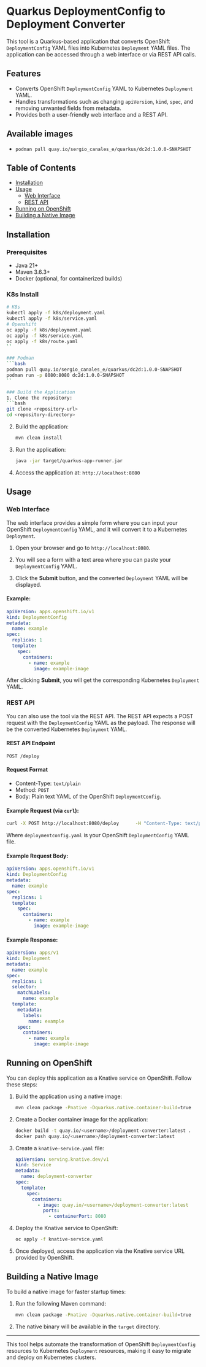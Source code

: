 
# Quarkus DeploymentConfig to Deployment Converter

This tool is a Quarkus-based application that converts OpenShift `DeploymentConfig` YAML files into Kubernetes `Deployment` YAML files. The application can be accessed through a web interface or via REST API calls.

## Features
- Converts OpenShift `DeploymentConfig` YAML to Kubernetes `Deployment` YAML.
- Handles transformations such as changing `apiVersion`, `kind`, `spec`, and removing unwanted fields from metadata.
- Provides both a user-friendly web interface and a REST API.

## Available images
- `podman pull quay.io/sergio_canales_e/quarkus/dc2d:1.0.0-SNAPSHOT`

## Table of Contents
- [Installation](#installation)
- [Usage](#usage)
  - [Web Interface](#web-interface)
  - [REST API](#rest-api)
- [Running on OpenShift](#running-on-openshift)
- [Building a Native Image](#building-a-native-image)

## Installation

### Prerequisites
- Java 21+
- Maven 3.6.3+
- Docker (optional, for containerized builds)

### K8s Install
   ```bash
   # K8s
   kubectl apply -f k8s/deployment.yaml
   kubectl apply -f k8s/service.yaml
   # Openshift
   oc apply -f k8s/deployment.yaml
   oc apply -f k8s/service.yaml
   oc apply -f k8s/route.yaml
   ``

### Podman
   ```bash
   podman pull quay.io/sergio_canales_e/quarkus/dc2d:1.0.0-SNAPSHOT
   podman run -p 8080:8080 dc2d:1.0.0-SNAPSHOT
   ``

### Build the Application
1. Clone the repository:
   ```bash
   git clone <repository-url>
   cd <repository-directory>
   ```

2. Build the application:
   ```bash
   mvn clean install
   ```

3. Run the application:
   ```bash
   java -jar target/quarkus-app-runner.jar
   ```

4. Access the application at: `http://localhost:8080`

## Usage

### Web Interface

The web interface provides a simple form where you can input your OpenShift `DeploymentConfig` YAML, and it will convert it to a Kubernetes `Deployment`.

1. Open your browser and go to `http://localhost:8080`.

2. You will see a form with a text area where you can paste your `DeploymentConfig` YAML.

3. Click the **Submit** button, and the converted `Deployment` YAML will be displayed.

#### Example:
```yaml
apiVersion: apps.openshift.io/v1
kind: DeploymentConfig
metadata:
  name: example
spec:
  replicas: 1
  template:
    spec:
      containers:
        - name: example
          image: example-image
```

After clicking **Submit**, you will get the corresponding Kubernetes `Deployment` YAML.

### REST API

You can also use the tool via the REST API. The REST API expects a POST request with the `DeploymentConfig` YAML as the payload. The response will be the converted Kubernetes `Deployment` YAML.

#### REST API Endpoint
```
POST /deploy
```

#### Request Format

- Content-Type: `text/plain`
- Method: `POST`
- Body: Plain text YAML of the OpenShift `DeploymentConfig`.

#### Example Request (via `curl`):
```bash
curl -X POST http://localhost:8080/deploy      -H "Content-Type: text/plain"      --data-binary @deploymentconfig.yaml
```

Where `deploymentconfig.yaml` is your OpenShift `DeploymentConfig` YAML file.

#### Example Request Body:
```yaml
apiVersion: apps.openshift.io/v1
kind: DeploymentConfig
metadata:
  name: example
spec:
  replicas: 1
  template:
    spec:
      containers:
        - name: example
          image: example-image
```

#### Example Response:
```yaml
apiVersion: apps/v1
kind: Deployment
metadata:
  name: example
spec:
  replicas: 1
  selector:
    matchLabels:
      name: example
  template:
    metadata:
      labels:
        name: example
    spec:
      containers:
        - name: example
          image: example-image
```

## Running on OpenShift

You can deploy this application as a Knative service on OpenShift. Follow these steps:

1. Build the application using a native image:

   ```bash
   mvn clean package -Pnative -Dquarkus.native.container-build=true
   ```

2. Create a Docker container image for the application:

   ```bash
   docker build -t quay.io/<username>/deployment-converter:latest .
   docker push quay.io/<username>/deployment-converter:latest
   ```

3. Create a `knative-service.yaml` file:

   ```yaml
   apiVersion: serving.knative.dev/v1
   kind: Service
   metadata:
     name: deployment-converter
   spec:
     template:
       spec:
         containers:
           - image: quay.io/<username>/deployment-converter:latest
             ports:
               - containerPort: 8080
   ```

4. Deploy the Knative service to OpenShift:

   ```bash
   oc apply -f knative-service.yaml
   ```

5. Once deployed, access the application via the Knative service URL provided by OpenShift.

## Building a Native Image

To build a native image for faster startup times:

1. Run the following Maven command:

   ```bash
   mvn clean package -Pnative -Dquarkus.native.container-build=true
   ```

2. The native binary will be available in the `target` directory.

---

This tool helps automate the transformation of OpenShift `DeploymentConfig` resources to Kubernetes `Deployment` resources, making it easy to migrate and deploy on Kubernetes clusters.

